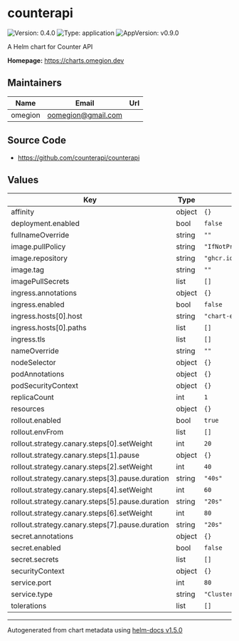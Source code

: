 # counterapi

![Version: 0.4.0](https://img.shields.io/badge/Version-0.4.0-informational?style=flat-square) ![Type: application](https://img.shields.io/badge/Type-application-informational?style=flat-square) ![AppVersion: v0.9.0](https://img.shields.io/badge/AppVersion-v0.9.0-informational?style=flat-square)

A Helm chart for Counter API

**Homepage:** <https://charts.omegion.dev>

## Maintainers

| Name | Email | Url |
| ---- | ------ | --- |
| omegion | oomegion@gmail.com |  |

## Source Code

* <https://github.com/counterapi/counterapi>

## Values

| Key | Type | Default | Description |
|-----|------|---------|-------------|
| affinity | object | `{}` |  |
| deployment.enabled | bool | `false` |  |
| fullnameOverride | string | `""` |  |
| image.pullPolicy | string | `"IfNotPresent"` |  |
| image.repository | string | `"ghcr.io/counterapi/counterapi"` |  |
| image.tag | string | `""` |  |
| imagePullSecrets | list | `[]` |  |
| ingress.annotations | object | `{}` |  |
| ingress.enabled | bool | `false` |  |
| ingress.hosts[0].host | string | `"chart-example.local"` |  |
| ingress.hosts[0].paths | list | `[]` |  |
| ingress.tls | list | `[]` |  |
| nameOverride | string | `""` |  |
| nodeSelector | object | `{}` |  |
| podAnnotations | object | `{}` |  |
| podSecurityContext | object | `{}` |  |
| replicaCount | int | `1` |  |
| resources | object | `{}` |  |
| rollout.enabled | bool | `true` |  |
| rollout.envFrom | list | `[]` |  |
| rollout.strategy.canary.steps[0].setWeight | int | `20` |  |
| rollout.strategy.canary.steps[1].pause | object | `{}` |  |
| rollout.strategy.canary.steps[2].setWeight | int | `40` |  |
| rollout.strategy.canary.steps[3].pause.duration | string | `"40s"` |  |
| rollout.strategy.canary.steps[4].setWeight | int | `60` |  |
| rollout.strategy.canary.steps[5].pause.duration | string | `"20s"` |  |
| rollout.strategy.canary.steps[6].setWeight | int | `80` |  |
| rollout.strategy.canary.steps[7].pause.duration | string | `"20s"` |  |
| secret.annotations | object | `{}` |  |
| secret.enabled | bool | `false` |  |
| secret.secrets | list | `[]` |  |
| securityContext | object | `{}` |  |
| service.port | int | `80` |  |
| service.type | string | `"ClusterIP"` |  |
| tolerations | list | `[]` |  |

----------------------------------------------
Autogenerated from chart metadata using [helm-docs v1.5.0](https://github.com/norwoodj/helm-docs/releases/v1.5.0)
